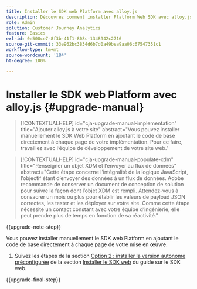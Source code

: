 ```yaml
---
title: Installer le SDK web Platform avec alloy.js
description: Découvrez comment installer Platform Web SDK avec alloy.js.
role: Admin
solution: Customer Journey Analytics
feature: Basics
exl-id: 0e508ce7-8f3b-41f1-808c-1348942c2716
source-git-commit: 33e962bc3834d6b7d0a49bea9aa06c67547351c1
workflow-type: tm+mt
source-wordcount: '184'
ht-degree: 100%

---
```


# Installer le SDK web Platform avec alloy.js {#upgrade-manual}

<!-- markdownlint-disable MD034 -->

>[!CONTEXTUALHELP]
>id="cja-upgrade-manual-implementation"
>title="Ajouter alloy.js à votre site"
>abstract="Vous pouvez installer manuellement le SDK Web Platform en ajoutant le code de base directement à chaque page de votre implémentation. Pour ce faire, travaillez avec l’équipe de développement de votre site web."

<!-- markdownlint-enable MD034 -->

<!-- markdownlint-disable MD034 -->

>[!CONTEXTUALHELP]
>id="cja-upgrade-manual-populate-xdm"
>title="Renseigner un objet XDM et l’envoyer au flux de données"
>abstract="Cette étape concerne l’intégralité de la logique JavaScript, l’objectif étant d’envoyer des données à un flux de données. Adobe recommande de conserver un document de conception de solution pour suivre la façon dont l’objet XDM est rempli. Attendez-vous à consacrer un mois ou plus pour établir les valeurs de payload JSON correctes, les tester et les déployer sur votre site. Comme cette étape nécessite un contact constant avec votre équipe d’ingénierie, elle peut prendre plus de temps en fonction de sa réactivité."

<!-- markdownlint-enable MD034 -->

{{upgrade-note-step}}

Vous pouvez installer manuellement le SDK web Platform en ajoutant le code de base directement à chaque page de votre mise en œuvre.

1. Suivez les étapes de la section [Option 2 : installer la version autonome préconfigurée](https://experienceleague.adobe.com/fr/docs/experience-platform/edge/fundamentals/installing-the-sdk#option-2-installing-the-prebuilt-standalone-version) de la section [Installer le SDK web](https://experienceleague.adobe.com/fr/docs/experience-platform/edge/fundamentals/installing-the-sdk) du guide sur le SDK web.

{{upgrade-final-step}}

